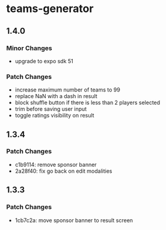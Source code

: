 # teams-generator

## 1.4.0

### Minor Changes

- upgrade to expo sdk 51

### Patch Changes

- increase maximum number of teams to 99
- replace NaN with a dash in result
- block shuffle button if there is less than 2 players selected
- trim before saving user input
- toggle ratings visibility on result

## 1.3.4

### Patch Changes

- c1b9114: remove sponsor banner
- 2a28f40: fix go back on edit modalities

## 1.3.3

### Patch Changes

- 1cb7c2a: move sponsor banner to result screen
